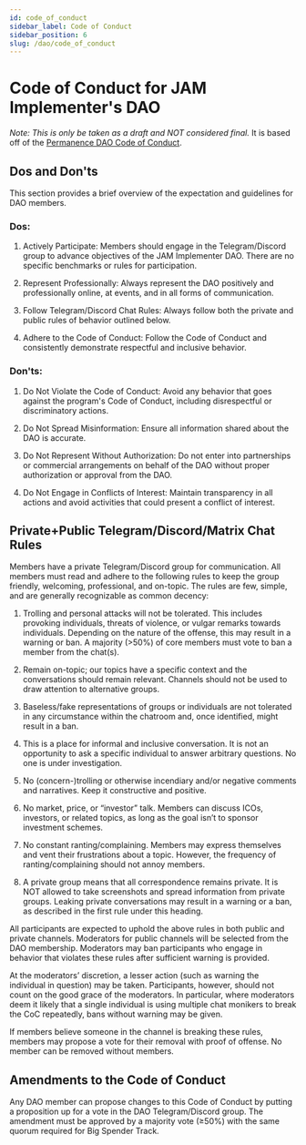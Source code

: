 ```yaml
---
id: code_of_conduct
sidebar_label: Code of Conduct
sidebar_position: 6
slug: /dao/code_of_conduct
---
```


#  Code of Conduct for JAM Implementer's DAO

_Note: This is only be taken as a draft and *NOT* considered final._   It is based off of the [Permanence DAO Code of Conduct](https://docs.permanence.io/code_of_conduct.html_).

## Dos and Don'ts

This section provides a brief overview of the expectation and guidelines for DAO members.  

### Dos:

1. Actively Participate: Members should engage in the Telegram/Discord group to advance objectives of the JAM Implementer DAO.  There are no specific benchmarks or rules for participation.

2. Represent Professionally: Always represent the DAO positively and professionally online, at events, and in all forms of communication.

3. Follow Telegram/Discord Chat Rules: Always follow both the private and public rules of behavior outlined below.

4. Adhere to the Code of Conduct: Follow the Code of Conduct and consistently demonstrate respectful and inclusive behavior.

### Don'ts:

1. Do Not Violate the Code of Conduct: Avoid any behavior that goes against the program's Code of Conduct, including disrespectful or discriminatory actions.

2. Do Not Spread Misinformation: Ensure all information shared about the DAO is accurate.

3. Do Not Represent Without Authorization: Do not enter into partnerships or commercial arrangements on behalf of the DAO without proper authorization or approval from the DAO.

4. Do Not Engage in Conflicts of Interest: Maintain transparency in all actions and avoid activities that could present a conflict of interest.

## Private+Public Telegram/Discord/Matrix Chat Rules

Members have a private Telegram/Discord group for communication.  All members must read and adhere to the following rules to keep the group friendly, welcoming, professional, and on-topic.  The rules are few, simple, and are generally recognizable as common decency:

1. Trolling and personal attacks will not be tolerated. This includes provoking individuals, threats of violence, or vulgar remarks towards individuals. Depending on the nature of the offense, this may result in a warning or ban. A majority (>50%) of core members must vote to ban a member from the chat(s).

2. Remain on-topic; our topics have a specific context and the conversations should remain relevant. Channels should not be used to draw attention to alternative groups.

3. Baseless/fake representations of groups or individuals are not tolerated in any circumstance within the chatroom and, once identified, might result in a ban.

4. This is a place for informal and inclusive conversation. It is not an opportunity to ask a specific individual to answer arbitrary questions. No one is under investigation.

5. No (concern-)trolling or otherwise incendiary and/or negative comments and narratives. Keep it constructive and positive.

6. No market, price, or “investor” talk. Members can discuss ICOs, investors, or related topics, as long as the goal isn’t to sponsor investment schemes.

7. No constant ranting/complaining. Members may express themselves and vent their frustrations about a topic. However, the frequency of ranting/complaining should not annoy members.

8. A private group means that all correspondence remains private. It is NOT allowed to take screenshots and spread information from private groups. Leaking private conversations may result in a warning or a ban, as described in the first rule under this heading.

All participants are expected to uphold the above rules in both public and private channels.  Moderators for public channels will be selected from the DAO membership.   Moderators may ban participants who engage in behavior that violates these rules after sufficient warning is provided.  

At the moderators’ discretion, a lesser action (such as warning the individual in question) may be taken. Participants, however, should not count on the good grace of the moderators. In particular, where moderators deem it likely that a single individual is using multiple chat monikers to break the CoC repeatedly, bans without warning may be given. 

If members believe someone in the channel is breaking these rules, members may propose a vote for their removal with proof of offense.  No member can be removed without members.

## Amendments to the Code of Conduct

Any DAO member can propose changes to this Code of Conduct by putting a proposition up for a vote in the DAO Telegram/Discord group. The amendment must be approved by a majority vote (≥50%) with the same quorum required for Big Spender Track.
